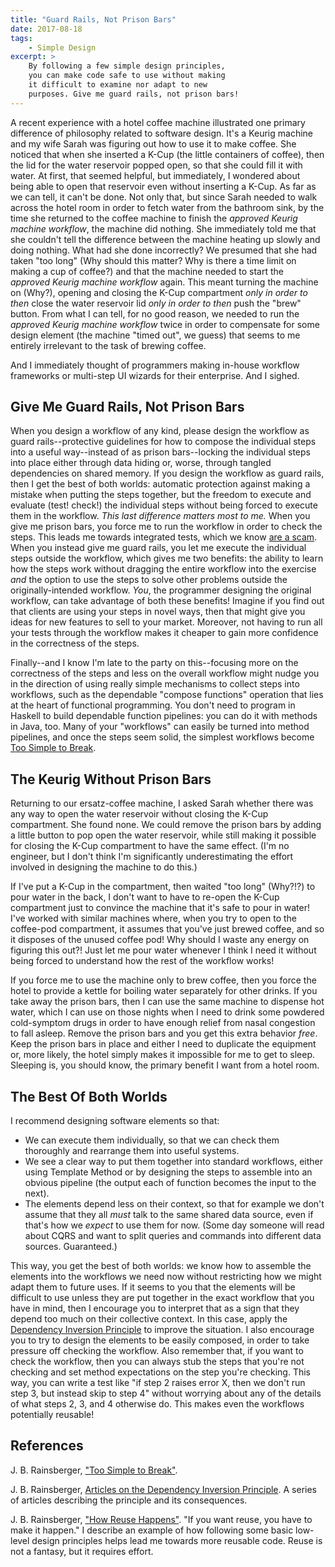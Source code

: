 ```yaml
---
title: "Guard Rails, Not Prison Bars"
date: 2017-08-18
tags:
    - Simple Design
excerpt: >
    By following a few simple design principles,
    you can make code safe to use without making
    it difficult to examine nor adapt to new
    purposes. Give me guard rails, not prison bars!
---
```


A recent experience with a hotel coffee machine illustrated one primary difference of philosophy related to software design. It's a Keurig machine and my wife Sarah was figuring out how to use it to make coffee. She noticed that when she inserted a K-Cup (the little containers of coffee), then the lid for the water reservoir popped open, so that she could fill it with water. At first, that seemed helpful, but immediately, I wondered about being able to open that reservoir even without inserting a K-Cup. As far as we can tell, it can't be done. Not only that, but since Sarah needed to walk across the hotel room in order to fetch water from the bathroom sink, by the time she returned to the coffee machine to finish the _approved Keurig machine workflow_, the machine did nothing. She immediately told me that she couldn't tell the difference between the machine heating up slowly and doing nothing. What had she done incorrectly? We presumed that she had taken "too long" (Why should this matter? Why is there a time limit on making a cup of coffee?) and that the machine needed to start the _approved Keurig machine workflow_ again. This meant turning the machine on (Why?), opening and closing the K-Cup compartment _only in order to then_ close the water reservoir lid _only in order to then_ push the "brew" button. From what I can tell, for no good reason, we needed to run the _approved Keurig machine workflow_ twice in order to compensate for some design element (the machine "timed out", we guess) that seems to me entirely irrelevant to the task of brewing coffee.

And I immediately thought of programmers making in-house workflow frameworks or multi-step UI wizards for their enterprise. And I sighed.

## Give Me Guard Rails, Not Prison Bars

When you design a workflow of any kind, please design the workflow as guard rails--protective guidelines for how to compose the individual steps into a useful way--instead of as prison bars--locking the individual steps into place either through data hiding or, worse, through tangled dependencies on shared memory. If you design the workflow as guard rails, then I get the best of both worlds: automatic protection against making a mistake when putting the steps together, but the freedom to execute and evaluate (test! check!) the individual steps without being forced to execute them in the workflow. _This last difference matters most to me._ When you give me prison bars, you force me to run the workflow in order to check the steps. This leads me towards integrated tests, which we know [are a scam](https://integrated-tests-are-a-scam.jbrains.ca). When you instead give me guard rails, you let me execute the individual steps outside the workflow, which gives me two benefits: the ability to learn how the steps work without dragging the entire workflow into the exercise _and_ the option to use the steps to solve other problems outside the originally-intended workflow. _You_, the programmer designing the original workflow, can take advantage of both these benefits! Imagine if you find out that clients are using your steps in novel ways, then that might give you ideas for new features to sell to your market. Moreover, not having to run all your tests through the workflow makes it cheaper to gain more confidence in the correctness of the steps.

Finally--and I know I'm late to the party on this--focusing more on the correctness of the steps and less on the overall workflow might nudge you in the direction of using really simple mechanisms to collect steps into workflows, such as the dependable "compose functions" operation that lies at the heart of functional programming. You don't need to program in Haskell to build dependable function pipelines: you can do it with methods in Java, too. Many of your "workflows" can easily be turned into method pipelines, and once the steps seem solid, the simplest workflows become [Too Simple to Break](#references).

## The Keurig Without Prison Bars

Returning to our ersatz-coffee machine, I asked Sarah whether there was any way to open the water reservoir without closing the K-Cup compartment. She found none. We could remove the prison bars by adding a little button to pop open the water reservoir, while still making it possible for closing the K-Cup compartment to have the same effect. (I'm no engineer, but I don't think I'm significantly underestimating the effort involved in designing the machine to do this.)

If I've put a K-Cup in the compartment, then waited "too long" (Why?!?) to pour water in the back, I don't want to have to re-open the K-Cup compartment just to convince the machine that it's safe to pour in water! I've worked with similar machines where, when you try to open to the coffee-pod compartment, it assumes that you've just brewed coffee, and so it disposes of the unused coffee pod! Why should I waste any energy on figuring this out?! Just let me pour water whenever I think I need it without being forced to understand how the rest of the workflow works!

If you force me to use the machine only to brew coffee, then you force the hotel to provide a kettle for boiling water separately for other drinks. If you take away the prison bars, then I can use the same machine to dispense hot water, which I can use on those nights when I need to drink some powdered cold-symptom drugs in order to have enough relief from nasal congestion to fall asleep. Remove the prison bars and you get this extra behavior _free_. Keep the prison bars in place and either I need to duplicate the equipment or, more likely, the hotel simply makes it impossible for me to get to sleep. Sleeping is, you should know, the primary benefit I want from a hotel room.

## The Best Of Both Worlds

I recommend designing software elements so that:

+ We can execute them individually, so that we can check them thoroughly and rearrange them into useful systems.
+ We see a clear way to put them together into standard workflows, either using Template Method or by designing the steps to assemble into an obvious pipeline (the output each of function becomes the input to the next).
+ The elements depend less on their context, so that for example we don't assume that they all _must_ talk to the same shared data source, even if that's how we _expect_ to use them for now. (Some day someone will read about CQRS and want to split queries and commands into different data sources. Guaranteed.)

This way, you get the best of both worlds: we know how to assemble the elements into the workflows we need now without restricting how we might adapt them to future uses. If it seems to you that the elements will be difficult to use unless they are put together in the exact workflow that you have in mind, then I encourage you to interpret that as a sign that they depend too much on their collective context. In this case, apply the [Dependency Inversion Principle](https://dependency-inversion-principle.jbrains.ca) to improve the situation. I also encourage you to try to design the elements to be easily composed, in order to take pressure off checking the workflow. Also remember that, if you want to check the workflow, then you can always stub the steps that you're not checking and set method expectations on the step you're checking. This way, you can write a test like "if step 2 raises error X, then we don't run step 3, but instead skip to step 4" without worrying about any of the details of what steps 2, 3, and 4 otherwise do. This makes even the workflows potentially reusable!


## References

J. B. Rainsberger, ["Too Simple to Break"](https://junit.org/junit4/faq.html#best_3).

J. B. Rainsberger, [Articles on the Dependency Inversion Principle](https://dependency-inversion-principle.jbrains.ca). A series of articles describing the principle and its consequences.

J. B. Rainsberger, ["How Reuse Happens"](/permalink/how-reuse-happens). "If you want reuse, you have to make it happen." I describe an example of how following some basic low-level design principles helps lead me towards more reusable code. Reuse is not a fantasy, but it requires effort.
